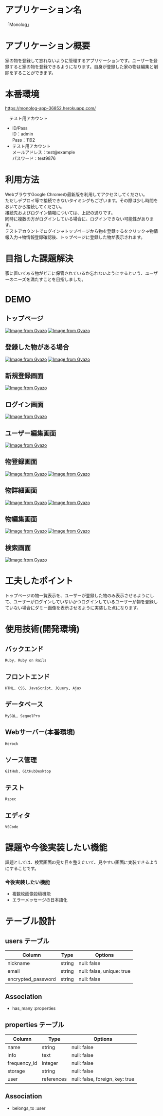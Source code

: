 # アプリケーション名
  「Monolog」

# アプリケーション概要
  家の物を登録して忘れないように管理するアプリケーションです。ユーザーを登録すると家の物を登録できるようになります。自身が登録した家の物は編集と削除をすることができます。

# 本番環境
   https://monolog-app-36852.herokuapp.com/

　テスト用アカウント  
 - ID/Pass  
     ID：admin  
     Pass：1192  
 - テスト用アカウント  
     メールアドレス：test@example  
     パスワード：test9876  

# 利用方法
  WebブラウザGoogle Chromeの最新版を利用してアクセスしてください。  
ただしデプロイ等で接続できないタイミングもございます。その際は少し時間をおいてから接続してください。  
接続先およびログイン情報については、上記の通りです。  
同時に複数の方がログインしている場合に、ログインできない可能性があります。  
テストアカウントでログイン→トップページから物を登録するをクリック→物情報入力→物情報登録確認後、トップページに登録した物が表示されます。

# 目指した課題解決
  家に置いてある物がどこに保管されているか忘れないようにするという、ユーザーのニーズを満たすことを目指しました。

# DEMO
  
  ## トップページ
  [![Image from Gyazo](https://i.gyazo.com/ef26520f8c14e163d3422eae4b7b4292.png)](https://gyazo.com/ef26520f8c14e163d3422eae4b7b4292)
  [![Image from Gyazo](https://i.gyazo.com/4ab6cc4c4890a3eff34f8840cdb8b02c.png)](https://gyazo.com/4ab6cc4c4890a3eff34f8840cdb8b02c)

  ## 登録した物がある場合
  [![Image from Gyazo](https://i.gyazo.com/3d198dad57a756ba3bd06d1fd557750f.png)](https://gyazo.com/3d198dad57a756ba3bd06d1fd557750f)
  [![Image from Gyazo](https://i.gyazo.com/2020b96b130f1776537a84b119b41f84.png)](https://gyazo.com/2020b96b130f1776537a84b119b41f84)

  ## 新規登録画面
  [![Image from Gyazo](https://i.gyazo.com/26a131d24e29aa431d2fa76746fbe93a.png)](https://gyazo.com/26a131d24e29aa431d2fa76746fbe93a)

  ## ログイン画面
  [![Image from Gyazo](https://i.gyazo.com/586dd7258f58da55f958f3806c8a66b1.png)](https://gyazo.com/586dd7258f58da55f958f3806c8a66b1)

  ## ユーザー編集画面
  [![Image from Gyazo](https://i.gyazo.com/716eb147a9305808ff7c499042767bec.png)](https://gyazo.com/716eb147a9305808ff7c499042767bec)

  ## 物登録画面
  [![Image from Gyazo](https://i.gyazo.com/22e53342adc81f183b19abe2b22f2dde.png)](https://gyazo.com/22e53342adc81f183b19abe2b22f2dde)
  [![Image from Gyazo](https://i.gyazo.com/3943343a017b4cd8a91b5ab6293009c7.png)](https://gyazo.com/3943343a017b4cd8a91b5ab6293009c7)

  ## 物詳細画面
  [![Image from Gyazo](https://i.gyazo.com/992ed6d7d36a95274306c7a7ea77101d.png)](https://gyazo.com/992ed6d7d36a95274306c7a7ea77101d)
  [![Image from Gyazo](https://i.gyazo.com/7dfd58b337e43358bdfed98e80d76e9b.png)](https://gyazo.com/7dfd58b337e43358bdfed98e80d76e9b)

  ## 物編集画面
  [![Image from Gyazo](https://i.gyazo.com/3d6b3786e671e22bb06e76c1489fe630.png)](https://gyazo.com/3d6b3786e671e22bb06e76c1489fe630)
  [![Image from Gyazo](https://i.gyazo.com/61af3cb0ba897ce35d0f1d4694226412.png)](https://gyazo.com/61af3cb0ba897ce35d0f1d4694226412)

  ## 検索画面
  [![Image from Gyazo](https://i.gyazo.com/c94661463ecf78b7f391148ce123950a.jpg)](https://gyazo.com/c94661463ecf78b7f391148ce123950a)

# 工夫したポイント
  トップページの物一覧表示を、ユーザーが登録した物のみ表示させるようにして、ユーザーがログインしていないかつログインしているユーザーが物を登録していない場合にダミー画像を表示させるように実装した点になります。

# 使用技術(開発環境)
  ## バックエンド
    Ruby, Ruby on Rails

  ## フロントエンド
    HTML, CSS, JavaScript, JQuery, Ajax

  ## データベース
    MySQL, SequelPro

  ## Webサーバー(本番環境)
    Herock

  ## ソース管理
    GitHub, GitHubDesktop

  ## テスト
    Rspec

  ## エディタ
    VSCode

# 課題や今後実装したい機能
  課題としては、検索画面の見た目を整えたいて、見やすい画面に実装できるようにすることです。  
  ### 今後実装したい機能  
  - 複数枚画像投稿機能
  - エラーメッセージの日本語化


# テーブル設計

## users テーブル

| Column             | Type   | Options                   |
| ------------------ | ------ | ------------------------- |
| nickname           | string | null: false               |
| email              | string | null: false, unique: true |
| encrypted_password | string | null: false               |

## Association

- has_many :properties


## properties テーブル

| Column          | Type       | Options                        |
| --------------- | ---------- | ------------------------------ |
| name            | string     | null: false                    |
| info            | text       | null: false                    |
| frequency_id    | integer    | null: false                    |
| storage         | string     | null: false                    |
| user            | references | null: false, foreign_key: true |

## Association

- belongs_to :user